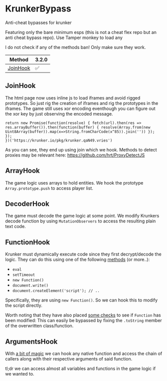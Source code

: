 # KrunkerBypass
Anti-cheat bypasses for krunker

Featuring only the bare minimum esps (this is not a cheat flex repo but an anti cheat bypass repo). Use Tamper monkey to load any

I do not check if any of the methods ban! Only make sure they work.

| Method | 3.2.0 |
| --- | --- |
| [JoinHook](https://github.com/hrt/KrunkerBypass/tree/master/ArgumentsHook) |  ✅  |

## JoinHook
The html page now uses inline js to load iframes and avoid rigged prototypes. So just rig the creation of iframes and rig the prototypes in the iframes. The game still uses xor encoding eventhough you can figure out the xor key by just observing the encoded message.
```(function anonymous(url) {
return new Promise(function(resolve) { fetch(url).then(res => res.arrayBuffer()).then(function(buffer) { resolve(Array.from(new Uint8Array(buffer)).map(x=>String.fromCharCode(x^85)).join('')) }); });
})('https://krunker.io/pkg/krunker.qaN49.vries')
```
As you can see, they end up using join which we hook. Methods to detect proxies may be relevant here: https://github.com/hrt/ProxyDetectJS

## ArrayHook
The game logic uses arrays to hold entities. We hook the prototype `Array.prototype.push` to access player list.

## DecoderHook
The game must decode the game logic at some point. We modify Krunkers decode function by using `MutationObservers` to access the resulting plain text code.

## FunctionHook
Krunker must dynamically execute code since they first decrypt/decode the logic. They can do this using one of the following [methods](https://www.everythingfrontend.com/posts/studying-javascript-eval.html) (or more..):
* `eval`
* `setTimeout`
* `new Function()`
* `document.write()`
* `document.createElement('script'); // ..`

Specifically, they are using `new Function()`. So we can hook this to modify the script directly.

Worth noting that they have also placed [some checks](https://github.com/hrt/AnticheatJS#function-modification-detection) to see if `Function` has been modified: This can easily be bypassed by fixing the `.toString` member of the overwritten class/function.

## ArgumentsHook
With [a bit of magic](https://github.com/hrt/KrunkerBypass/tree/master/ArgumentsHook/esp.js) we can hook any native function and access the chain of callers along with their respective arguments of said function.

tl;dr we can access almost all variables and functions in the game logic if we wanted to.
